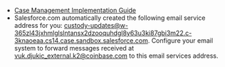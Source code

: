 * [Case Management Implementation Guide](https://blog.bessereau.eu/assets/pdfs/salesforce_case_implementation_guide.pdf)
* Salesforce.com automatically created the following email service address for you: custody-updates@w-365zl43jxhmlglslntansx2dzooquhdgl8y63u3ki87gbi3m22.c-3knaoeaa.cs14.case.sandbox.salesforce.com. Configure your email system to forward messages received at vuk.djukic_external.k2@coinbase.com to this email services address.
